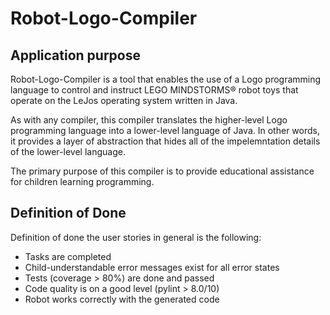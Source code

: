# Robot-Logo-Compiler

## Application purpose

Robot-Logo-Compiler is a tool that enables the use of a Logo programming language to control and instruct LEGO MINDSTORMS® robot toys that operate on the LeJos operating system written in Java. 

As with any compiler, this compiler translates the higher-level Logo programming language into a lower-level language of Java. In other words, it provides a layer of abstraction that hides all of the impelemntation details of the lower-level language. 

The primary purpose of this compiler is to provide educational assistance for children learning programming. 

## Definition of Done

Definition of done the user stories in general is the following:

- Tasks are completed
- Child-understandable error messages exist for all error states
- Tests (coverage > 80%) are done and passed
- Code quality is on a good level (pylint > 8.0/10)
- Robot works correctly with the generated code
